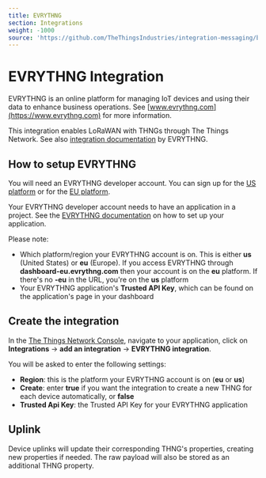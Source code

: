 ```yaml
---
title: EVRYTHNG
section: Integrations
weight: -1000
source: 'https://github.com/TheThingsIndustries/integration-messaging/blob/master/evrythng/README.md'
---
```


# EVRYTHNG Integration
EVRYTHNG is an online platform for managing IoT devices and using their data to enhance business operations. See [www.evrythng.com](https://www.evrythng.com) for more information.
 
This integration enables LoRaWAN with THNGs through The Things Network. See also [integration documentation](https://developers.evrythng.com/docs/the-things-network) by EVRYTHNG.
 
## How to setup EVRYTHNG 

You will need an EVRYTHNG developer account. You can sign up for the [US platform](https://dashboard.evrythng.com/signup) or for the [EU platform](https://dashboard-eu.evrythng.com/signup).

Your EVRYTHNG developer account needs to have an application in a project. See the [EVRYTHNG documentation](https://developers.evrythng.com/docs/connected-device-walkthrough-projects-and-applications) on how to set up your application.

Please note:
  - Which platform/region your EVRYTHNG account is on. This is either **us** (United States) or **eu** (Europe). If you access EVRYTHNG through **dashboard-eu.evrythng.com** then your account is on the **eu** platform. If there's no **-eu** in the URL, you're on the **us** platform
  - Your EVRYTHNG application's **Trusted API Key**, which can be found on the application's page in your dashboard

## Create the integration
   
In the [The Things Network Console](https://console.thethingsnetwork.org), navigate to your application, click on **Integrations** -> **add an integration** -> **EVRYTHNG integration**.

You will be asked to enter the following settings:
- **Region**: this is the platform your EVRYTHNG account is on (**eu** or **us**)
- **Create**: enter **true** if you want the integration to create a new THNG for each device automatically, or **false**
- **Trusted Api Key**: the Trusted API Key for your EVRYTHNG application

## Uplink

Device uplinks will update their corresponding THNG's properties, creating new properties if needed. The raw payload will also be stored as an additional THNG property.
